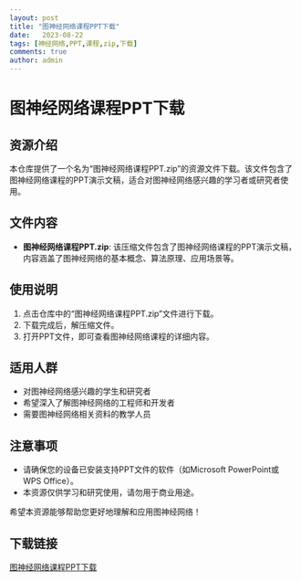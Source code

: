 ```yaml
---
layout: post
title: "图神经网络课程PPT下载"
date:   2023-08-22
tags: [神经网络,PPT,课程,zip,下载]
comments: true
author: admin
---
```

# 图神经网络课程PPT下载

## 资源介绍

本仓库提供了一个名为“图神经网络课程PPT.zip”的资源文件下载。该文件包含了图神经网络课程的PPT演示文稿，适合对图神经网络感兴趣的学习者或研究者使用。

## 文件内容

- **图神经网络课程PPT.zip**: 该压缩文件包含了图神经网络课程的PPT演示文稿，内容涵盖了图神经网络的基本概念、算法原理、应用场景等。

## 使用说明

1. 点击仓库中的“图神经网络课程PPT.zip”文件进行下载。
2. 下载完成后，解压缩文件。
3. 打开PPT文件，即可查看图神经网络课程的详细内容。

## 适用人群

- 对图神经网络感兴趣的学生和研究者
- 希望深入了解图神经网络的工程师和开发者
- 需要图神经网络相关资料的教学人员

## 注意事项

- 请确保您的设备已安装支持PPT文件的软件（如Microsoft PowerPoint或WPS Office）。
- 本资源仅供学习和研究使用，请勿用于商业用途。

希望本资源能够帮助您更好地理解和应用图神经网络！

## 下载链接

[图神经网络课程PPT下载](https://pan.quark.cn/s/c25ad89adf81)